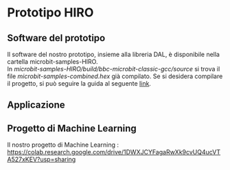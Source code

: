 # Prototipo HIRO

## Software del prototipo
Il software del nostro prototipo, insieme alla libreria DAL, è disponibile nella cartella microbit-samples-HIRO. <br>
In <i>microbit-samples-HIRO/build/bbc-microbit-classic-gcc/source</i> si trova il file <i>microbit-samples-combined.hex</i> già compilato.
Se si desidera compilare il progetto, si può seguire la guida al seguente [link](https://lancaster-university.github.io/microbit-docs/offline-toolchains/).

## Applicazione

## Progetto di Machine Learning
Il nostro progetto di Machine Learning : https://colab.research.google.com/drive/1DWXJCYFagaRwXk9cvUQ4ucVTA527xKEV?usp=sharing <p>


